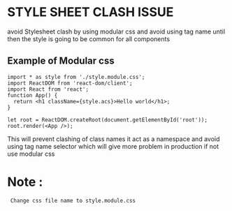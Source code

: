 # STYLE SHEET CLASH ISSUE 
avoid Stylesheet clash by using modular css and avoid using tag name until then the style is going to be common for all components

## Example of Modular css 

```
import * as style from './style.module.css';
import ReactDOM from 'react-dom/client';
import React from 'react';
function App() {
  return <h1 className={style.acs}>Hello world</h1>;
}

let root = ReactDOM.createRoot(document.getElementById('root'));
root.render(<App />);
```
This will prevent clashing of class names it act as a namespace and avoid using tag name selector which will give more problem in production 
if not use modular css

# Note :
     Change css file name to style.module.css
